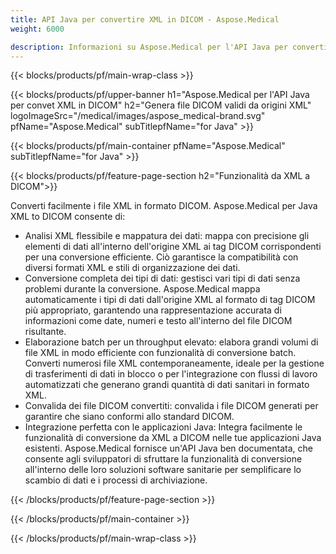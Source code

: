 ```yaml
---
title: API Java per convertire XML in DICOM - Aspose.Medical
weight: 6000

description: Informazioni su Aspose.Medical per l'API Java per convertire XML in DICOM
---
```


{{< blocks/products/pf/main-wrap-class >}}

{{< blocks/products/pf/upper-banner h1="Aspose.Medical per l'API Java per convet XML in DICOM" h2="Genera file DICOM validi da origini XML" logoImageSrc="/medical/images/aspose_medical-brand.svg" pfName="Aspose.Medical" subTitlepfName="for Java" >}}

{{< blocks/products/pf/main-container pfName="Aspose.Medical" subTitlepfName="for Java" >}}

{{< blocks/products/pf/feature-page-section h2="Funzionalità da XML a DICOM">}}

<p>Converti facilmente i file XML in formato DICOM. Aspose.Medical per Java XML to DICOM consente di:</p>

<ul>
<li>Analisi XML flessibile e mappatura dei dati: mappa con precisione gli elementi di dati all'interno dell'origine XML ai tag DICOM corrispondenti per una conversione efficiente. Ciò garantisce la compatibilità con diversi formati XML e stili di organizzazione dei dati.</li>
<li>Conversione completa dei tipi di dati: gestisci vari tipi di dati senza problemi durante la conversione. Aspose.Medical mappa automaticamente i tipi di dati dall'origine XML al formato di tag DICOM più appropriato, garantendo una rappresentazione accurata di informazioni come date, numeri e testo all'interno del file DICOM risultante.</li>
<li>Elaborazione batch per un throughput elevato: elabora grandi volumi di file XML in modo efficiente con funzionalità di conversione batch. Converti numerosi file XML contemporaneamente, ideale per la gestione di trasferimenti di dati in blocco o per l'integrazione con flussi di lavoro automatizzati che generano grandi quantità di dati sanitari in formato XML.</li>
<li>Convalida dei file DICOM convertiti: convalida i file DICOM generati per garantire che siano conformi allo standard DICOM.</li>
<li>Integrazione perfetta con le applicazioni Java: Integra facilmente le funzionalità di conversione da XML a DICOM nelle tue applicazioni Java esistenti. Aspose.Medical fornisce un'API Java ben documentata, che consente agli sviluppatori di sfruttare la funzionalità di conversione all'interno delle loro soluzioni software sanitarie per semplificare lo scambio di dati e i processi di archiviazione.</li>
</ul>

{{< /blocks/products/pf/feature-page-section >}}

{{< /blocks/products/pf/main-container >}}

{{< /blocks/products/pf/main-wrap-class >}}
